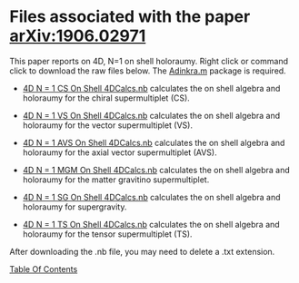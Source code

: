 # Files associated with the paper [arXiv:1906.02971](https://arxiv.org/pdf/1906.02971.pdf)
This paper reports on 4D, N=1 on shell holoraumy. Right click or command click to download the raw files below. The [Adinkra.m](https://hepthools.github.io/Adinkra/) package is required.

* [4D N = 1 CS On Shell 4DCalcs.nb](https://raw.githubusercontent.com/HEPTHools/Data/master/4dHoloROnShLL/4D%20N%20%3D%201%20CS%20On%20Shell%204D%20Calcs.nb) calculates the on shell algebra and holoraumy for the chiral supermultiplet (CS).

* [4D N = 1 VS On Shell 4DCalcs.nb](https://raw.githubusercontent.com/HEPTHools/Data/master/4dHoloROnShLL/4D%20N%20%3D%201%20VS%20On%20Shell%204DCalcs.nb) calculates the on shell algebra and holoraumy for the vector supermultiplet (VS).

* [4D N = 1 AVS On Shell 4DCalcs.nb](https://raw.githubusercontent.com/HEPTHools/Data/master/4dHoloROnShLL/4D%20N%20%3D%201%20AVS%20On%20Shell%204DCalcs.nb) calculates the on shell algebra and holoraumy for the axial vector supermultiplet (AVS).

* [4D N = 1 MGM On Shell 4DCalcs.nb](https://raw.githubusercontent.com/HEPTHools/Data/master/4dHoloROnShLL/4D%20N%20%3D%201%20MGM%20On%20Shell%204DCalcs.nb) calculates the on shell algebra and holoraumy for the matter gravitino supermultiplet.

* [4D N = 1 SG On Shell 4DCalcs.nb](https://raw.githubusercontent.com/HEPTHools/Data/master/4dHoloROnShLL/4D%20N%20%3D%201%20SG%20OnShell%204DCalcs.nb) calculates the on shell algebra and holoraumy for supergravity.

* [4D N = 1 TS On Shell 4DCalcs.nb](https://raw.githubusercontent.com/HEPTHools/Data/master/4dHoloROnShLL/4D%20N%20%3D%201%20TS%204DCalcs.nb) calculates the on shell algebra and holoraumy for the tensor supermultiplet (TS).

After downloading the .nb file, you may need to delete a .txt extension. 

[Table Of Contents](https://hepthools.github.io/Data/)
